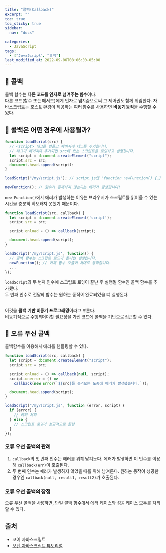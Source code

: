 ```yaml
---
title: "콜백(Callback)"
excerpt: ""
toc: true
toc_sticky: true
sidebar:
  nav: "docs"

categories:
  - JavaScript
tags:
  - ["JavaScript", "콜백"]
last_modified_at: 2022-09-06T08:06:00-05:00
---
```


## 📄 콜백

콜백 함수는 **다른 코드를 인자로 넘겨주는 함수**이다.<br>
다른 코드(함수 또는 메서드)에게 인자로 넘겨줌으로써 그 제어권도 함께 위임한다.
자바스크립트는 호스트 환경이 제공하는 여러 함수를 사용하면 **비동기 동작**을 수행할 수 있다.

## 📄 콜백은 어떤 경우에 사용될까?

```js
function loadScript(src) {
  // <script> 태그를 만들고 페이지에 태그를 추가합니다.
  // 태그가 페이지에 추가되면 src에 있는 스크립트를 로딩하고 실행합니다.
  let script = document.createElement("script");
  script.src = src;
  document.head.append(script);
}

loadScript("/my/script.js"); // script.js엔 "function newFunction() {…}"이 있습니다.

newFunction(); // 함수가 존재하지 않는다는 에러가 발생합니다!
```

`new Function()`에서 에러가 발생하는 이유는 브라우저가 스크립트를 읽어올 수 있는 시간을 충분히 확보하지 못했기 때문이다.<br>

```js
function loadScript(src, callback) {
  let script = document.createElement('script');
  script.src = src;

  script.onload = () => callback(script);

  document.head.append(script);
}

loadScript('/my/script.js', function() {
  // 콜백 함수는 스크립트 로드가 끝나면 실행됩니다.
  newFunction(); // 이제 함수 호출이 제대로 동작합니다.
  ...
});
```

`loadScript`의 두 번째 인수에 스크립트 로딩이 끝난 후 실행될 함수인 콜백 함수를 추가했다.<br>
두 번째 인수로 전달되 함수는 원하는 동작이 완료되었을 떄 실행된다.<br><br>

이것을 **콜백 기반 비동기 프로그래밍**이라고 부른다.<br>
비동기적으로 수행되어야할 필요성을 가진 코드에 콜백을 기반으로 접근할 수 있다.

## 📄 오류 우선 콜백

콜백함수를 이용해서 에러를 핸들링할 수 있다.

```js
function loadScript(src, callback) {
  let script = document.createElement("script");
  script.src = src;

  script.onload = () => callback(null, script);
  script.onerror = () =>
    callback(new Error(`${src}를 불러오는 도중에 에러가 발생했습니다.`));

  document.head.append(script);
}

loadScript("/my/script.js", function (error, script) {
  if (error) {
    // 에러 처리
  } else {
    // 스크립트 로딩이 성공적으로 끝남
  }
});
```

### 오류 우선 콜백의 관례

1. `callback`의 첫 번째 인수는 에러를 위해 남겨둔다. 에러가 발생하면 이 인수를 이용해 `callback(err)`이 호출된다.
2. 두 번째 인수는 에러가 발생하지 않았을 때를 위해 남겨둔다. 원하는 동작이 성공한 경우엔 `callback(null, result1, result2)`가 호출된다.

### 오류 우선 콜백의 장점

오류 우선 콜백을 사용하면, 단일 콜백 함수에서 에러 케이스와 성공 케이스 모두를 처리할 수 있다.

## 출처

- 코어 자바스크립트
- [모던 자바스크립트 튜토리얼](https://ko.javascript.info/callbacks)
